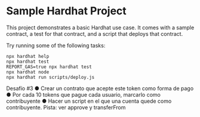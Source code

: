 # Sample Hardhat Project

This project demonstrates a basic Hardhat use case. It comes with a sample contract, a test for that contract, and a script that deploys that contract.

Try running some of the following tasks:

```shell
npx hardhat help
npx hardhat test
REPORT_GAS=true npx hardhat test
npx hardhat node
npx hardhat run scripts/deploy.js
```

Desafío #3
● Crear un contrato que acepte este token
como forma de pago
● Por cada 10 tokens que pague cada usuario, marcarlo como
contribuyente
● Hacer un script en el que una cuenta quede como contribuyente.
Pista: ver approve y transferFrom